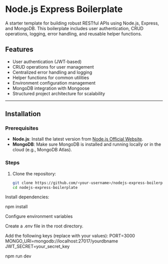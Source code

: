 # Node.js Express Boilerplate

A starter template for building robust RESTful APIs using Node.js, Express, and MongoDB. This boilerplate includes user authentication, CRUD operations, logging, error handling, and reusable helper functions.

## Features

- User authentication (JWT-based)
- CRUD operations for user management
- Centralized error handling and logging
- Helper functions for common utilities
- Environment configuration management
- MongoDB integration with Mongoose
- Structured project architecture for scalability

---

## Installation

### Prerequisites

- **Node.js**: Install the latest version from [Node.js Official Website](https://nodejs.org/).
- **MongoDB**: Make sure MongoDB is installed and running locally or in the cloud (e.g., MongoDB Atlas).

### Steps

1. Clone the repository:
   ```bash
   git clone https://github.com/<your-username>/nodejs-express-boilerplate.git
   cd nodejs-express-boilerplate


Install dependencies:

npm install

Configure environment variables

Create a .env file in the root directory.

Add the following keys (replace with your values):
PORT=3000
MONGO_URI=mongodb://localhost:27017/yourdbname
JWT_SECRET=your_secret_key

npm run dev

